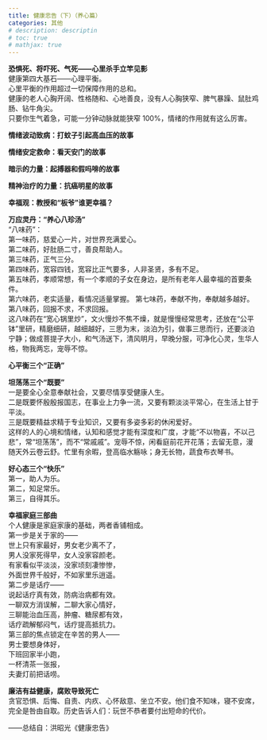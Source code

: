 ```yaml
---
title: 健康忠告（下）（养心篇）
categories: 其他
# description: descriptin
# toc: true
# mathjax: true
---
```

**恐惧死、将吓死、气死——心里杀手立竿见影**  
健康第四大基石——心理平衡。  
心里平衡的作用超过一切保障作用的总和。  
健康的老人心胸开阔、性格随和、心地善良，没有人心胸狭窄、脾气暴躁、鼠肚鸡肠、钻牛角尖。  
只要你生气着急，可能一分钟动脉就能狭窄 100%，情绪的作用就有这么厉害。

**情绪波动致病：打蚊子引起高血压的故事**  

**情绪安定救命：看天安门的故事**  

**暗示的力量：起搏器和假吗啡的故事**  

**精神治疗的力量：抗癌明星的故事**  

**幸福观：教授和“板爷”谁更幸福？**  

**万应灵丹：“养心八珍汤”**  
 “八味药”：  
第一味药，慈爱心一片，对世界充满爱心。  
第二味药，好肚肠二寸，善良帮助人。  
第三味药，正气三分。  
第四味药，宽容四钱，宽容比正气要多，人非圣贤，多有不足。  
第五味药，孝顺常想，有一个孝顺的子女在身边，是所有老年人最幸福的首要条件。  
第六味药，老实适量，看情况适量掌握。
第七味药，奉献不拘，奉献越多越好。  
第八味药，回报不求，不求回报。  
这八味药在“宽心锅里炒”，文火慢炒不焦不燥，就是慢慢经常思考，还放在“公平钵”里研，精磨细研，越细越好，三思为末，淡泊为引，做事三思而行，还要淡泊宁静；做成菩提子大小，和气汤送下，清风明月，早晚分服，可净化心灵，生华人格，物我两忘，宠辱不惊。

**心平衡三个“正确”**  

**坦荡荡三个“既要”**  
一是要全心全意奉献社会，又要尽情享受健康人生。  
二是既要怀殷殷报国志，在事业上力争一流，又要有颗淡淡平常心，在生活上甘于平淡。  
三是既要精益求精于专业知识，又要有多姿多彩的休闲爱好。  
这样的人的心境和情绪，认知和感觉才能有深度和广度，才能“不以物喜，不以己悲”，常“坦荡荡”，而不“常戚戚”。宠辱不惊，闲看庭前花开花落；去留无意，漫随天外云卷云舒。忙里有余暇，登高临水觞咏；身无长物，蔬食布衣琴书。

**好心态三个“快乐”**  
第一，助人为乐。  
第二，知足常乐。  
第三，自得其乐。
  
**幸福家庭三部曲**  
个人健康是家庭家康的基础，两者香铺相成。  
第一步是关于家的——  
世上只有家最好，男女老少离不了，  
男人没家死得早，女人没家容颜老。  
有家看似平淡淡，没家顷刻凄惨惨，  
外面世界千般好，不如家里乐逍遥。  
第二步是话疗——  
说起话疗真有效，防病治病都有效。  
一聊双方消误解，二聊大家心情好，  
三聊能治血压高，肿瘤、糖尿都有效，  
话疗疏解郁闷气，话疗提高抵抗力。  
第三部的焦点锁定在辛苦的男人——  
男士要想身体好，  
下班回家半小跑，  
一杯清茶一张报，  
夫妻灯前把话唠。

**廉洁有益健康，腐败导致死亡**  
贪官恐惧、后悔、自责、内疚、心怀敌意、坐立不安。他们食不知味，寝不安席，完全是咎由自取。历史告诉人们：玩世不恭者要付出短命的代价。

——总结自：洪昭光《健康忠告》
 